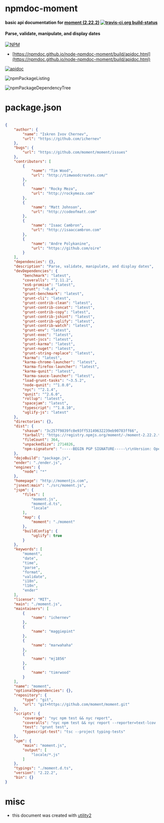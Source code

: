 # npmdoc-moment

#### basic api documentation for  [moment (2.22.2)](http://momentjs.com)  [![travis-ci.org build-status](https://api.travis-ci.org/npmdoc/node-npmdoc-moment.svg)](https://travis-ci.org/npmdoc/node-npmdoc-moment)

#### Parse, validate, manipulate, and display dates

[![NPM](https://nodei.co/npm/moment.png?downloads=true&downloadRank=true&stars=true)](https://www.npmjs.com/package/moment)

- [https://npmdoc.github.io/node-npmdoc-moment/build/apidoc.html](https://npmdoc.github.io/node-npmdoc-moment/build/apidoc.html)

[![apidoc](https://npmdoc.github.io/node-npmdoc-moment/build/screenshot.buildCi.browser.%252Ftmp%252Fbuild%252Fapidoc.html.png)](https://npmdoc.github.io/node-npmdoc-moment/build/apidoc.html)

![npmPackageListing](https://npmdoc.github.io/node-npmdoc-moment/build/screenshot.npmPackageListing.svg)

![npmPackageDependencyTree](https://npmdoc.github.io/node-npmdoc-moment/build/screenshot.npmPackageDependencyTree.svg)



# package.json

```json

{
    "author": {
        "name": "Iskren Ivov Chernev",
        "url": "https://github.com/ichernev"
    },
    "bugs": {
        "url": "https://github.com/moment/moment/issues"
    },
    "contributors": [
        {
            "name": "Tim Wood",
            "url": "http://timwoodcreates.com/"
        },
        {
            "name": "Rocky Meza",
            "url": "http://rockymeza.com"
        },
        {
            "name": "Matt Johnson",
            "url": "http://codeofmatt.com"
        },
        {
            "name": "Isaac Cambron",
            "url": "http://isaaccambron.com"
        },
        {
            "name": "Andre Polykanine",
            "url": "https://github.com/oire"
        }
    ],
    "dependencies": {},
    "description": "Parse, validate, manipulate, and display dates",
    "devDependencies": {
        "benchmark": "latest",
        "coveralls": "^2.11.2",
        "es6-promise": "latest",
        "grunt": "~0.4",
        "grunt-benchmark": "latest",
        "grunt-cli": "latest",
        "grunt-contrib-clean": "latest",
        "grunt-contrib-concat": "latest",
        "grunt-contrib-copy": "latest",
        "grunt-contrib-jshint": "latest",
        "grunt-contrib-uglify": "latest",
        "grunt-contrib-watch": "latest",
        "grunt-env": "latest",
        "grunt-exec": "latest",
        "grunt-jscs": "latest",
        "grunt-karma": "latest",
        "grunt-nuget": "latest",
        "grunt-string-replace": "latest",
        "karma": "latest",
        "karma-chrome-launcher": "latest",
        "karma-firefox-launcher": "latest",
        "karma-qunit": "latest",
        "karma-sauce-launcher": "latest",
        "load-grunt-tasks": "~3.5.2",
        "node-qunit": "^1.0.0",
        "nyc": "^2.1.4",
        "qunit": "^2.6.0",
        "rollup": "latest",
        "spacejam": "latest",
        "typescript": "^1.8.10",
        "uglify-js": "latest"
    },
    "directories": {},
    "dist": {
        "shasum": "3c257f9839fc0e93ff53149632239eb90783ff66",
        "tarball": "https://registry.npmjs.org/moment/-/moment-2.22.2.tgz",
        "fileCount": 364,
        "unpackedSize": 2714826,
        "npm-signature": "-----BEGIN PGP SIGNATURE-----\r\nVersion: OpenPGP.js v3.0.4\r\nComment: https://openpgpjs.org\r\n\r\nwsFcBAEBCAAQBQJbEO6iCRA9TVsSAnZWagAA0UMQAKGHBnBzmDFFPcPNCaf2\nhLhTPtZ8BGfomqj1dFeSp+8dwxyiroMTJ8qRkAxKOaatayXwop7ez+kBxnMg\nPP0zoSBsX3M4ZX4FTTpH5ltvM+oBGOJT9kbMES8jeYAJBBSjD+qc9X+AmE88\nM1qGAbmSaAw6Wzu03eQ+MZ9xy9GbqeIhPkVTH2fcp1zFpoAZZYdTF+unTGv8\nGmUj7Nxwt5TlGgJS09eeivMSVOB+07YWaJc8A+bxIGAEIVfAwbbIpvItS69r\n0YnRmE4DaFg13PZJvL4gw9quCxqPpyvn7tf2C3hCyQKA+Mb2q+89wfPrBIQI\nxkKd4QM9pdNfj1f6MLGNe56E925WydQ6GatEx3RUBSgFNFwT6KmVbmhIU9Gn\nflz2Rx6zi3c9XbdvVffhw7xZtUtgWmCtBbg5nTIUBreafjGATb/RFDmJEPk+\nPTYLaf5SzHioaiPR1iFSEpgAvqU1A/a85396IhuCJ/9m3rw2fASVoYwLvfct\nD1BGqzNlctyLNThywa5h1TozFHaqtwFVSt/U5B9Fvn29zG+SYu2NOW6lcvg9\n8ip3mWjSZLkDCRawHsxVxvbTpLU2ZInnC/ym+kG/jwopd9SMcLwmLyiOXL0N\nBOHXUto0MffamsfrB/Kb0zmJHodl/y8gu7NjdzESBAQX/090cbgneXLMm9Pb\nT8lS\r\n=UATQ\r\n-----END PGP SIGNATURE-----\r\n"
    },
    "dojoBuild": "package.js",
    "ender": "./ender.js",
    "engines": {
        "node": "*"
    },
    "homepage": "http://momentjs.com",
    "jsnext:main": "./src/moment.js",
    "jspm": {
        "files": [
            "moment.js",
            "moment.d.ts",
            "locale"
        ],
        "map": {
            "moment": "./moment"
        },
        "buildConfig": {
            "uglify": true
        }
    },
    "keywords": [
        "moment",
        "date",
        "time",
        "parse",
        "format",
        "validate",
        "i18n",
        "l10n",
        "ender"
    ],
    "license": "MIT",
    "main": "./moment.js",
    "maintainers": [
        {
            "name": "ichernev"
        },
        {
            "name": "maggiepint"
        },
        {
            "name": "marwahaha"
        },
        {
            "name": "mj1856"
        },
        {
            "name": "timrwood"
        }
    ],
    "name": "moment",
    "optionalDependencies": {},
    "repository": {
        "type": "git",
        "url": "git+https://github.com/moment/moment.git"
    },
    "scripts": {
        "coverage": "nyc npm test && nyc report",
        "coveralls": "nyc npm test && nyc report --reporter=text-lcov | coveralls",
        "test": "grunt test",
        "typescript-test": "tsc --project typing-tests"
    },
    "spm": {
        "main": "moment.js",
        "output": [
            "locale/*.js"
        ]
    },
    "typings": "./moment.d.ts",
    "version": "2.22.2",
    "bin": {}
}
```



# misc
- this document was created with [utility2](https://github.com/kaizhu256/node-utility2)
